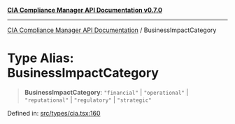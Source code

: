 [**CIA Compliance Manager API Documentation v0.7.0**](../README.md)

***

[CIA Compliance Manager API Documentation](../globals.md) / BusinessImpactCategory

# Type Alias: BusinessImpactCategory

> **BusinessImpactCategory**: `"financial"` \| `"operational"` \| `"reputational"` \| `"regulatory"` \| `"strategic"`

Defined in: [src/types/cia.tsx:160](https://github.com/Hack23/cia-compliance-manager/blob/main/src/types/cia.tsx#L160)
